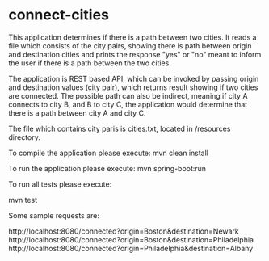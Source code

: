 # connect-cities

This application determines if there is a path between two cities. It reads a file which consists of the city pairs, 
showing there is path between origin and destination cities and prints the response "yes" or "no" meant to inform the user if there is a path between the two cities. 

The application is REST based API, which can be invoked by passing origin and destination values (city pair), which returns result showing if two cities are connected. 
The possible path can also be indirect, meaning if city A connects to city B, and B to city C, the application would determine that there is a path between city A and city C. 

The file which contains city paris is cities.txt, located in /resources directory. 

To compile the application please execute:
mvn clean install

To run the application please execute:
mvn spring-boot:run

To run all tests please execute:

mvn test

Some sample requests are:

http://localhost:8080/connected?origin=Boston&destination=Newark 
http://localhost:8080/connected?origin=Boston&destination=Philadelphia
http://localhost:8080/connected?origin=Philadelphia&destination=Albany
